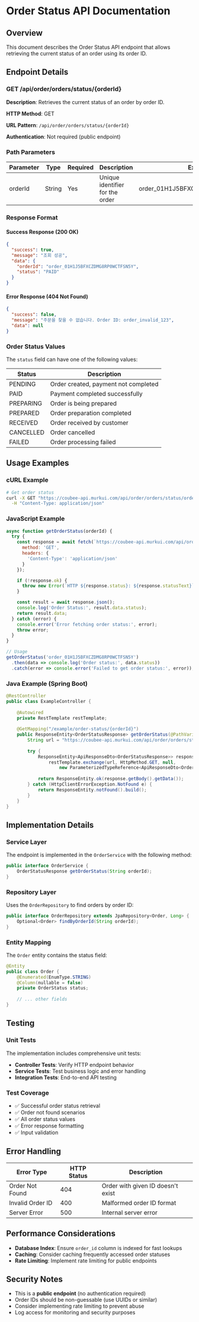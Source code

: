 # Order Status API Documentation

## Overview
This document describes the Order Status API endpoint that allows retrieving the current status of an order using its order ID.

## Endpoint Details

### GET /api/order/orders/status/{orderId}

**Description**: Retrieves the current status of an order by order ID.

**HTTP Method**: GET

**URL Pattern**: `/api/order/orders/status/{orderId}`

**Authentication**: Not required (public endpoint)

### Path Parameters

| Parameter | Type   | Required | Description                    | Example                           |
|-----------|--------|----------|--------------------------------|-----------------------------------|
| orderId   | String | Yes      | Unique identifier for the order | order_01H1J5BFXCZDMG8RP0WCTFSN5Y |

### Response Format

#### Success Response (200 OK)

```json
{
  "success": true,
  "message": "조회 성공",
  "data": {
    "orderId": "order_01H1J5BFXCZDMG8RP0WCTFSN5Y",
    "status": "PAID"
  }
}
```

#### Error Response (404 Not Found)

```json
{
  "success": false,
  "message": "주문을 찾을 수 없습니다. Order ID: order_invalid_123",
  "data": null
}
```

### Order Status Values

The `status` field can have one of the following values:

| Status    | Description                           |
|-----------|---------------------------------------|
| PENDING   | Order created, payment not completed  |
| PAID      | Payment completed successfully        |
| PREPARING | Order is being prepared               |
| PREPARED  | Order preparation completed           |
| RECEIVED  | Order received by customer            |
| CANCELLED | Order cancelled                       |
| FAILED    | Order processing failed               |

## Usage Examples

### cURL Example

```bash
# Get order status
curl -X GET "https://coubee-api.murkui.com/api/order/orders/status/order_01H1J5BFXCZDMG8RP0WCTFSN5Y" \
  -H "Content-Type: application/json"
```

### JavaScript Example

```javascript
async function getOrderStatus(orderId) {
  try {
    const response = await fetch(`https://coubee-api.murkui.com/api/order/orders/status/${orderId}`, {
      method: 'GET',
      headers: {
        'Content-Type': 'application/json'
      }
    });

    if (!response.ok) {
      throw new Error(`HTTP ${response.status}: ${response.statusText}`);
    }

    const result = await response.json();
    console.log('Order Status:', result.data.status);
    return result.data;
  } catch (error) {
    console.error('Error fetching order status:', error);
    throw error;
  }
}

// Usage
getOrderStatus('order_01H1J5BFXCZDMG8RP0WCTFSN5Y')
  .then(data => console.log('Order status:', data.status))
  .catch(error => console.error('Failed to get order status:', error));
```

### Java Example (Spring Boot)

```java
@RestController
public class ExampleController {
    
    @Autowired
    private RestTemplate restTemplate;
    
    @GetMapping("/example/order-status/{orderId}")
    public ResponseEntity<OrderStatusResponse> getOrderStatus(@PathVariable String orderId) {
        String url = "https://coubee-api.murkui.com/api/order/orders/status/" + orderId;
        
        try {
            ResponseEntity<ApiResponseDto<OrderStatusResponse>> response = 
                restTemplate.exchange(url, HttpMethod.GET, null, 
                    new ParameterizedTypeReference<ApiResponseDto<OrderStatusResponse>>() {});
            
            return ResponseEntity.ok(response.getBody().getData());
        } catch (HttpClientErrorException.NotFound e) {
            return ResponseEntity.notFound().build();
        }
    }
}
```

## Implementation Details

### Service Layer

The endpoint is implemented in the `OrderService` with the following method:

```java
public interface OrderService {
    OrderStatusResponse getOrderStatus(String orderId);
}
```

### Repository Layer

Uses the `OrderRepository` to find orders by order ID:

```java
public interface OrderRepository extends JpaRepository<Order, Long> {
    Optional<Order> findByOrderId(String orderId);
}
```

### Entity Mapping

The `Order` entity contains the status field:

```java
@Entity
public class Order {
    @Enumerated(EnumType.STRING)
    @Column(nullable = false)
    private OrderStatus status;
    
    // ... other fields
}
```

## Testing

### Unit Tests

The implementation includes comprehensive unit tests:

- **Controller Tests**: Verify HTTP endpoint behavior
- **Service Tests**: Test business logic and error handling
- **Integration Tests**: End-to-end API testing

### Test Coverage

- ✅ Successful order status retrieval
- ✅ Order not found scenarios
- ✅ All order status values
- ✅ Error response formatting
- ✅ Input validation

## Error Handling

| Error Type | HTTP Status | Description |
|------------|-------------|-------------|
| Order Not Found | 404 | Order with given ID doesn't exist |
| Invalid Order ID | 400 | Malformed order ID format |
| Server Error | 500 | Internal server error |

## Performance Considerations

- **Database Index**: Ensure `order_id` column is indexed for fast lookups
- **Caching**: Consider caching frequently accessed order statuses
- **Rate Limiting**: Implement rate limiting for public endpoints

## Security Notes

- This is a **public endpoint** (no authentication required)
- Order IDs should be non-guessable (use UUIDs or similar)
- Consider implementing rate limiting to prevent abuse
- Log access for monitoring and security purposes
